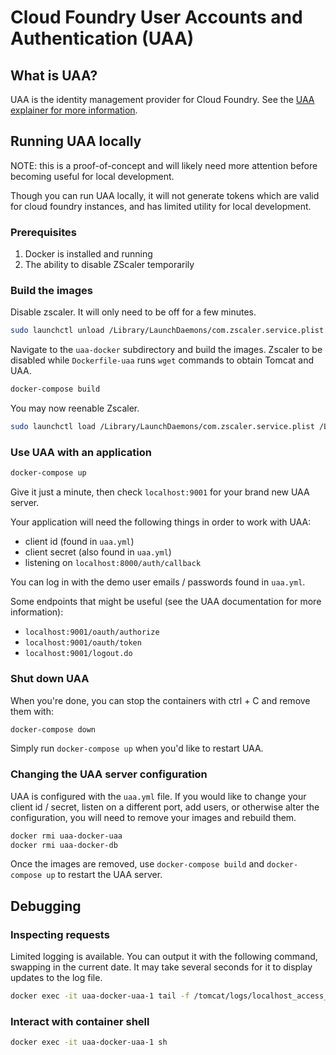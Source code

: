 # Cloud Foundry User Accounts and Authentication (UAA)

## What is UAA?

UAA is the identity management provider for Cloud Foundry. See the [UAA explainer for more information](../docs/explainers/uaa-cloud-foundry-user-accounts).

## Running UAA locally

NOTE: this is a proof-of-concept and will likely need more attention before becoming useful for local development.

Though you can run UAA locally, it will not generate tokens which are valid for cloud foundry instances, and has limited utility for local development.

### Prerequisites

1. Docker is installed and running
2. The ability to disable ZScaler temporarily

### Build the images

Disable zscaler. It will only need to be off for a few minutes.

```bash
sudo launchctl unload /Library/LaunchDaemons/com.zscaler.service.plist /Library/LaunchDaemons/com.zscaler.tunnel.plist
```

Navigate to the `uaa-docker` subdirectory and build the images. Zscaler to be disabled while `Dockerfile-uaa` runs `wget` commands to obtain Tomcat and UAA.

```bash
docker-compose build
```

You may now reenable Zscaler.

```bash
sudo launchctl load /Library/LaunchDaemons/com.zscaler.service.plist /Library/LaunchDaemons/com.zscaler.tunnel.plist
```

### Use UAA with an application

```bash
docker-compose up
```

Give it just a minute, then check `localhost:9001` for your brand new UAA server.

Your application will need the following things in order to work with UAA:

- client id (found in `uaa.yml`)
- client secret (also found in `uaa.yml`)
- listening on `localhost:8000/auth/callback`

You can log in with the demo user emails / passwords found in `uaa.yml`.

Some endpoints that might be useful (see the UAA documentation for more information):

- `localhost:9001/oauth/authorize`
- `localhost:9001/oauth/token`
- `localhost:9001/logout.do`

### Shut down UAA

When you're done, you can stop the containers with ctrl + C and remove them with:

```bash
docker-compose down
```

Simply run `docker-compose up` when you'd like to restart UAA.

### Changing the UAA server configuration

UAA is configured with the `uaa.yml` file. If you would like to change your client id / secret, listen on a different port, add users, or otherwise alter the configuration, you will need to remove your images and rebuild them.

```bash
docker rmi uaa-docker-uaa
docker rmi uaa-docker-db
```

Once the images are removed, use `docker-compose build` and `docker-compose up` to restart the UAA server.

## Debugging

### Inspecting requests

Limited logging is available. You can output it with the following command, swapping in the current date. It may take several seconds for it to display updates to the log file.

```bash
docker exec -it uaa-docker-uaa-1 tail -f /tomcat/logs/localhost_access_log.2024-03-11.txt
```

### Interact with container shell

```bash
docker exec -it uaa-docker-uaa-1 sh
```
